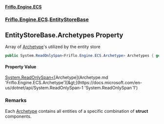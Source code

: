 #### [Friflo.Engine.ECS](index.md 'index')
### [Friflo.Engine.ECS](Friflo.Engine.ECS.md 'Friflo.Engine.ECS').[EntityStoreBase](EntityStoreBase.md 'Friflo.Engine.ECS.EntityStoreBase')

## EntityStoreBase.Archetypes Property

Array of [Archetype](Archetype.md 'Friflo.Engine.ECS.Archetype')'s utilized by the entity store

```csharp
public System.ReadOnlySpan<Friflo.Engine.ECS.Archetype> Archetypes { get; }
```

#### Property Value
[System.ReadOnlySpan&lt;](https://docs.microsoft.com/en-us/dotnet/api/System.ReadOnlySpan-1 'System.ReadOnlySpan`1')[Archetype](Archetype.md 'Friflo.Engine.ECS.Archetype')[&gt;](https://docs.microsoft.com/en-us/dotnet/api/System.ReadOnlySpan-1 'System.ReadOnlySpan`1')

### Remarks
Each [Archetype](Archetype.md 'Friflo.Engine.ECS.Archetype') contains all entities of a specific combination of <b>struct</b> components.